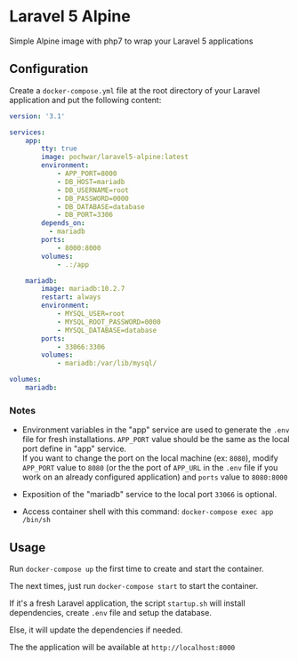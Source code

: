 # Laravel 5 Alpine

Simple Alpine image with php7 to wrap your Laravel 5 applications

## Configuration

Create a `docker-compose.yml` file at the root directory of your Laravel application and put the following content:

```yaml
version: '3.1'

services:
    app:
        tty: true
        image: pochwar/laravel5-alpine:latest
        environment:
            - APP_PORT=8000
            - DB_HOST=mariadb
            - DB_USERNAME=root
            - DB_PASSWORD=0000
            - DB_DATABASE=database
            - DB_PORT=3306
        depends_on:
          - mariadb
        ports:
            - 8000:8000
        volumes:
            - .:/app

    mariadb:
        image: mariadb:10.2.7
        restart: always
        environment:
            - MYSQL_USER=root
            - MYSQL_ROOT_PASSWORD=0000
            - MYSQL_DATABASE=database
        ports:
            - 33066:3306
        volumes:
            - mariadb:/var/lib/mysql/

volumes:
    mariadb:
```

### Notes
- Environment variables in the "app" service are used to generate the `.env` file for fresh installations. `APP_PORT` value should be the same as the local port define in "app" service.<br>If you want to change the port on the local machine (ex: `8080`), modify `APP_PORT` value to `8080` (or the the port of `APP_URL` in the `.env` file if you work on an already configured application) and `ports` value to `8080:8000` 

- Exposition of the "mariadb" service to the local port `33066` is optional.

- Access container shell with this command: `docker-compose exec app /bin/sh` 

## Usage
Run `docker-compose up` the first time to create and start the container.

The next times, just run `docker-compose start` to start the container.

If it's a fresh Laravel application, the script `startup.sh` will install dependencies, create `.env` file and setup the database.

Else, it will update the dependencies if needed.

The the application will be available at `http://localhost:8000`